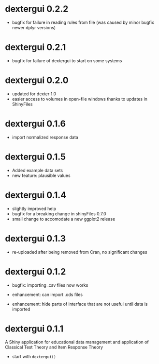 # dextergui 0.2.2

* bugfix for failure in reading rules from file (was caused by minor bugfix newer dplyr versions)

# dextergui 0.2.1

* bugfix for failure of dextergui to start on some systems

# dextergui 0.2.0

* updated for dexter 1.0
* easier access to volumes in open-file windows thanks to updates in ShinyFiles

# dextergui 0.1.6

* import normalized response data

# dextergui 0.1.5

* Added example data sets
* new feature: plausible values

# dextergui 0.1.4

* slightly improved help
* bugfix for a breaking change in shinyFiles 0.7.0
* small change to accomodate a new ggplot2 release

# dextergui 0.1.3

* re-uploaded after being removed from Cran, no significant changes

# dextergui 0.1.2

* bugfix: importing .csv files now works

* enhancement: can import .ods files 

* enhancement: hide parts of interface that are not useful until data is imported

# dextergui 0.1.1

A Shiny application for educational data management and application of Classical Test Theory and Item Response Theory

* start with `dextergui()`